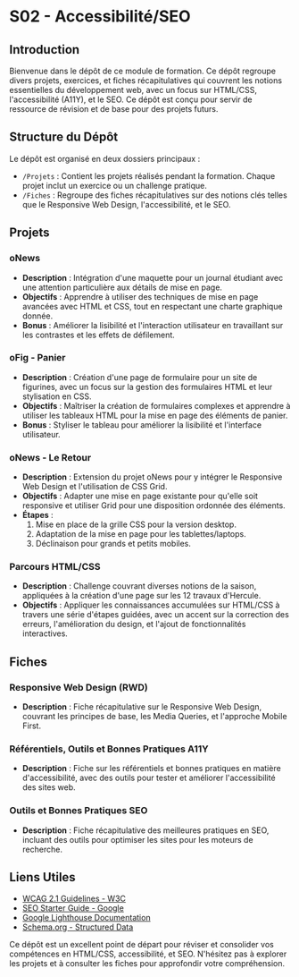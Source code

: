 
# S02 - Accessibilité/SEO

## Introduction
Bienvenue dans le dépôt de ce module de formation. Ce dépôt regroupe divers projets, exercices, et fiches récapitulatives qui couvrent les notions essentielles du développement web, avec un focus sur HTML/CSS, l'accessibilité (A11Y), et le SEO. Ce dépôt est conçu pour servir de ressource de révision et de base pour des projets futurs.

## Structure du Dépôt
Le dépôt est organisé en deux dossiers principaux :

- `/Projets` : Contient les projets réalisés pendant la formation. Chaque projet inclut un exercice ou un challenge pratique.
- `/Fiches` : Regroupe des fiches récapitulatives sur des notions clés telles que le Responsive Web Design, l'accessibilité, et le SEO.

## Projets
### oNews
- **Description** : Intégration d'une maquette pour un journal étudiant avec une attention particulière aux détails de mise en page.
- **Objectifs** : Apprendre à utiliser des techniques de mise en page avancées avec HTML et CSS, tout en respectant une charte graphique donnée.
- **Bonus** : Améliorer la lisibilité et l'interaction utilisateur en travaillant sur les contrastes et les effets de défilement.

### oFig - Panier
- **Description** : Création d'une page de formulaire pour un site de figurines, avec un focus sur la gestion des formulaires HTML et leur stylisation en CSS.
- **Objectifs** : Maîtriser la création de formulaires complexes et apprendre à utiliser les tableaux HTML pour la mise en page des éléments de panier.
- **Bonus** : Styliser le tableau pour améliorer la lisibilité et l'interface utilisateur.

### oNews - Le Retour
- **Description** : Extension du projet oNews pour y intégrer le Responsive Web Design et l'utilisation de CSS Grid.
- **Objectifs** : Adapter une mise en page existante pour qu'elle soit responsive et utiliser Grid pour une disposition ordonnée des éléments.
- **Étapes** : 
  1. Mise en place de la grille CSS pour la version desktop.
  2. Adaptation de la mise en page pour les tablettes/laptops.
  3. Déclinaison pour grands et petits mobiles.

### Parcours HTML/CSS
- **Description** : Challenge couvrant diverses notions de la saison, appliquées à la création d'une page sur les 12 travaux d'Hercule.
- **Objectifs** : Appliquer les connaissances accumulées sur HTML/CSS à travers une série d'étapes guidées, avec un accent sur la correction des erreurs, l'amélioration du design, et l'ajout de fonctionnalités interactives.

## Fiches
### Responsive Web Design (RWD)
- **Description** : Fiche récapitulative sur le Responsive Web Design, couvrant les principes de base, les Media Queries, et l'approche Mobile First.

### Référentiels, Outils et Bonnes Pratiques A11Y
- **Description** : Fiche sur les référentiels et bonnes pratiques en matière d'accessibilité, avec des outils pour tester et améliorer l'accessibilité des sites web.

### Outils et Bonnes Pratiques SEO
- **Description** : Fiche récapitulative des meilleures pratiques en SEO, incluant des outils pour optimiser les sites pour les moteurs de recherche.

## Liens Utiles
- [WCAG 2.1 Guidelines - W3C](https://www.w3.org/WAI/standards-guidelines/wcag/fr)
- [SEO Starter Guide - Google](https://support.google.com/webmasters/answer/7451184?hl=fr)
- [Google Lighthouse Documentation](https://developers.google.com/web/tools/lighthouse)
- [Schema.org - Structured Data](https://schema.org/)

Ce dépôt est un excellent point de départ pour réviser et consolider vos compétences en HTML/CSS, accessibilité, et SEO. N'hésitez pas à explorer les projets et à consulter les fiches pour approfondir votre compréhension.
